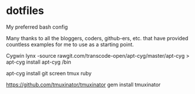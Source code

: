 # dotfiles
My preferred bash config

Many thanks to all the bloggers, coders, github-ers, etc. that have provided countless examples for me to use as a starting point.

Cygwin
lynx -source rawgit.com/transcode-open/apt-cyg/master/apt-cyg > apt-cyg
install apt-cyg /bin

apt-cyg install git screen tmux ruby

https://github.com/tmuxinator/tmuxinator
gem install tmuxinator
